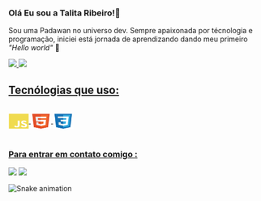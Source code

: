 ### Olá Eu sou a Talita Ribeiro!👋

Sou uma Padawan no universo dev. Sempre apaixonada por técnologia e programação, iniciei está jornada de aprendizando dando meu primeiro  *"Hello world"* 🚀


<div>
  <a href="https://github.com/talitaribeirovic">
  <img height="180em" src="https://github-readme-stats.vercel.app/api?username=talitaribeirovic&show_icons=true&theme=tokyonight&include_all_commits=true&count_private=true"/>
  <img height="180em" src="https://github-readme-stats.vercel.app/api/top-langs/?username=talitaribeirovic&layout=compact&langs_count=6&theme=tokyonight"/>
</div>
  
  ## Tecnólogias que uso: 
  
<div style="display: inline_block"><br>
  <img align="center" alt="Js" height="30" width="40" src="https://raw.githubusercontent.com/devicons/devicon/master/icons/javascript/javascript-plain.svg">
  <img align="center" alt="HTML" height="30" width="40" src="https://raw.githubusercontent.com/devicons/devicon/master/icons/html5/html5-original.svg">
  <img align="center" alt="CSS" height="30" width="40" src="https://raw.githubusercontent.com/devicons/devicon/master/icons/css3/css3-original.svg">
</div>
 
 <br>
 
  ### Para entrar em contato comigo :
 
<div> 
  <a href = "mailto:talitaribeirovic@gmail.com"><img src="https://img.shields.io/badge/-Gmail-%23333?style=for-the-badge&logo=gmail&logoColor=white" target="_blank"></a>
  <a href="https://www.linkedin.com/in/talita-devfrontend" target="_blank"><img src="https://img.shields.io/badge/-LinkedIn-%230077B5?style=for-the-badge&logo=linkedin&logoColor=white" target="_blank"></a> 
 
  
![Snake animation](https://github.com/talitaribeirovic/talitaribeirovic/blob/output/github-contribution-grid-snake.svg)

</div>






